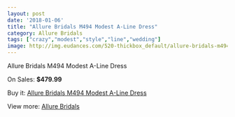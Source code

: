 ```yaml
---
layout: post
date: '2018-01-06'
title: "Allure Bridals M494 Modest A-Line Dress"
category: Allure Bridals
tags: ["crazy","modest","style","line","wedding"]
image: http://img.eudances.com/520-thickbox_default/allure-bridals-m494-modest-a-line-dress.jpg
---
```

Allure Bridals M494 Modest A-Line Dress

On Sales: **$479.99**
<a href="https://www.eudances.com/en/allure-bridals/163-allure-bridals-m494-modest-a-line-dress.html"><amp-img layout="responsive" width="600" height="600" src="//img.eudances.com/520-thickbox_default/allure-bridals-m494-modest-a-line-dress.jpg" alt="Allure Bridals M494 Modest A-Line Dress 0" /></a>
<a href="https://www.eudances.com/en/allure-bridals/163-allure-bridals-m494-modest-a-line-dress.html"><amp-img layout="responsive" width="600" height="600" src="//img.eudances.com/521-thickbox_default/allure-bridals-m494-modest-a-line-dress.jpg" alt="Allure Bridals M494 Modest A-Line Dress 1" /></a>

Buy it: [Allure Bridals M494 Modest A-Line Dress](https://www.eudances.com/en/allure-bridals/163-allure-bridals-m494-modest-a-line-dress.html "Allure Bridals M494 Modest A-Line Dress")

View more: [Allure Bridals](https://www.eudances.com/en/2-allure-bridals "Allure Bridals")